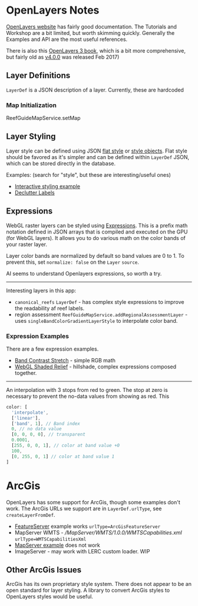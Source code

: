 # OpenLayers Notes

[OpenLayers website](https://openlayers.org/) has fairly good documentation. The Tutorials and Workshop are a bit limited, but worth skimming quickly. Generally the Examples and API are the most useful references.

There is also this [OpenLayers 3 book](https://openlayersbook.github.io/), which is a bit more comprehensive, but fairly old as [v4.0.0](https://github.com/openlayers/openlayers/releases/tag/v4.0.0) was released Feb 2017)

## Layer Definitions

`LayerDef` is a JSON description of a layer. Currently, these are hardcoded

### Map Initialization

ReefGuideMapService.setMap

## Layer Styling

Layer style can be defined using JSON [flat style](https://openlayers.org/en/latest/apidoc/module-ol_style_flat.html) or [style objects](https://openlayers.org/en/latest/apidoc/module-ol_style_Style-Style.html). Flat style should be favored as it's simpler and can be defined within `LayerDef` JSON, which can be stored directly in the database.

Examples: (search for "style", but these are interesting/useful ones)
* [Interactive styling example](https://openlayers.org/en/latest/examples/vector-labels.html)
* [Declutter Labels](https://openlayers.org/en/latest/examples/vector-label-decluttering.html)

## Expressions

WebGL raster layers can be styled using [Expressions](https://openlayers.org/en/latest/apidoc/module-ol_expr_expression.html#~ExpressionValue). This is a prefix math notation defined in JSON arrays that is compiled and executed on the GPU (for WebGL layers). It allows you to do various math on the color bands of your raster layer.

Layer color bands are normalized by default so band values are 0 to 1. To prevent this, set `normalize: false` on the `Layer` `source`.

AI seems to understand Openlayers expressions, so worth a try.

---

Interesting layers in this app:
* `canonical_reefs` `LayerDef` - has complex style expressions to improve the readability af reef labels.
* region assessment  `ReefGuideMapService.addRegionalAssessmentLayer` - uses `singleBandColorGradientLayerStyle` to interpolate color band.

### Expression Examples

There are a few expression examples. 
* [Band Contrast Stretch](https://openlayers.org/en/latest/examples/cog-stretch.html) - simple RGB math
* [WebGL Shaded Relief](https://openlayers.org/en/latest/examples/webgl-shaded-relief.html) - hillshade, complex expressions composed together.

---

An interpolation with 3 stops from red to green. The stop at zero is necessary to prevent the no-data values from showing as red. This 

```javascript
color: [
  'interpolate',
  ['linear'],
  ['band', 1], // Band index
  0, // no data value
  [0, 0, 0, 0], // transparent
  0.0001,
  [255, 0, 0, 1], // color at band value +0
  100,
  [0, 255, 0, 1] // color at band value 1
]
```

# ArcGis

OpenLayers has some support for ArcGis, though some examples don't work. The ArcGis URLs we support are in `LayerDef.urlType`, see `createLayerFromDef`.
* [FeatureServer](https://openlayers.org/en/latest/examples/vector-esri.html) example works `urlType=ArcGisFeatureServer`
* MapServer WMTS - _/MapServer/WMTS/1.0.0/WMTSCapabilities.xml_ `urlType=WMTSCapabilitiesXml`
* [MapServer example](https://openlayers.org/en/latest/examples/arcgis-image.html) does not work
* ImageServer - may work with LERC custom loader. WIP

## Other ArcGis Issues

ArcGis has its own proprietary style system. There does not appear to be an open standard for layer styling. A library to convert ArcGis styles to OpenLayers styles would be useful.
